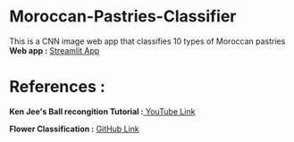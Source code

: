 # Moroccan-Pastries-Classifier
This is a CNN image web app that classifies 10 types of Moroccan pastries <br>
**Web app :** <a href='https://share.streamlit.io/ibraheem761/moroccan-pastries-classifier/app.py' target="_blank" aria-pressed="true">Streamlit App</a> <br>

# References : 
**Ken Jee's Ball recongition Tutorial :**<a href="https://www.youtube.com/watch?v=vy-R4oUZaC8&t=676s&ab_channel=KenJee" target="_blank" aria-pressed="true"> YouTube Link</a> <br>
          
**Flower Classification :** <a href="https://github.com/TechyNilesh/Flower-Classification" target="_blank" aria-pressed="true">GitHub Link</a> 
